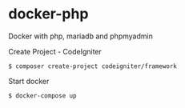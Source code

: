 # docker-php
Docker with php, mariadb and phpmyadmin

Create Project - CodeIgniter
```
$ composer create-project codeigniter/framework
```

Start docker
```
$ docker-compose up
```

